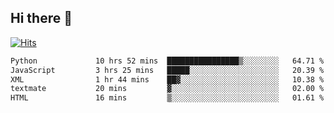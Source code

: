 ## Hi there 👋

<!--
**alihaqberdi/alihaqberdi** is a ✨ _special_ ✨ repository because its `README.md` (this file) appears on your GitHub profile.

Here are some ideas to get you started:

- 🔭 I’m currently working on ...
- 🌱 I’m currently learning ...
- 👯 I’m looking to collaborate on ...
- 🤔 I’m looking for help with ...
- 💬 Ask me about ...
- 📫 How to reach me: ...
- 😄 Pronouns: ...
- ⚡ Fun fact: ...
-->

[![Hits](https://hits.sh/github.com/alihaqberdi.svg)](https://hits.sh/github.com/alihaqberdi/)

<!--START_SECTION:waka-->

```txt
Python             10 hrs 52 mins  ████████████████▒░░░░░░░░   64.71 %
JavaScript         3 hrs 25 mins   █████░░░░░░░░░░░░░░░░░░░░   20.39 %
XML                1 hr 44 mins    ██▓░░░░░░░░░░░░░░░░░░░░░░   10.38 %
textmate           20 mins         ▓░░░░░░░░░░░░░░░░░░░░░░░░   02.00 %
HTML               16 mins         ▒░░░░░░░░░░░░░░░░░░░░░░░░   01.61 %
```

<!--END_SECTION:waka-->
